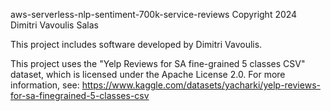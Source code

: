 aws-serverless-nlp-sentiment-700k-service-reviews
Copyright 2024 Dimitri Vavoulis Salas

This project includes software developed by Dimitri Vavoulis.

This project uses the "Yelp Reviews for SA fine-grained 5 classes CSV" dataset,
which is licensed under the Apache License 2.0. 
For more information, see: https://www.kaggle.com/datasets/yacharki/yelp-reviews-for-sa-finegrained-5-classes-csv
